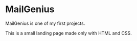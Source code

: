 # MailGenius

 MailGenius is one of my first projects.
 
 This is a small landing page made only with HTML and CSS.
